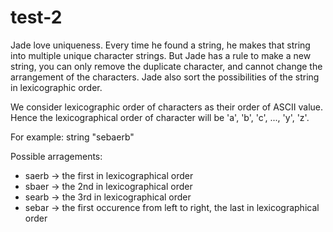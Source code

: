 # test-2

Jade love uniqueness. Every time he found a string, he makes that string into multiple unique character strings. But Jade has a rule to make a new string, you can only remove the duplicate character, and cannot change the arrangement of the characters. Jade also sort the possibilities of the string in lexicographic order.

We consider lexicographic order of characters as their order of ASCII value. Hence the lexicographical order of character will be 'a', 'b', 'c', ..., 'y', 'z'. 


For example:
string "sebaerb"

Possible arragements:
- saerb -> the first in lexicographical order
- sbaer -> the 2nd in lexicographical order
- searb -> the 3rd in lexicographical order
- sebar -> the first occurence from left to right, the last in lexicographical order
